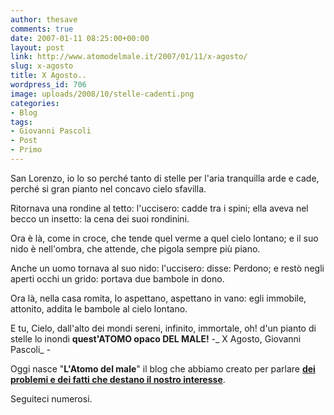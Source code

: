 ```yaml
---
author: thesave
comments: true
date: 2007-01-11 08:25:00+00:00
layout: post
link: http://www.atomodelmale.it/2007/01/11/x-agosto/
slug: x-agosto
title: X Agosto..
wordpress_id: 706
image: uploads/2008/10/stelle-cadenti.png
categories:
- Blog
tags:
- Giovanni Pascoli
- Post
- Primo
---
```


San Lorenzo, io lo so perché tanto
di stelle per l'aria tranquilla
arde e cade, perché si gran pianto
nel concavo cielo sfavilla.

Ritornava una rondine al tetto:
l'uccisero: cadde tra i spini;
ella aveva nel becco un insetto:
la cena dei suoi rondinini.

Ora è là, come in croce, che tende
quel verme a quel cielo lontano;
e il suo nido è nell'ombra, che attende,
che pigola sempre più piano.

Anche un uomo tornava al suo nido:
l'uccisero: disse: Perdono;
e restò negli aperti occhi un grido:
portava due bambole in dono.

Ora là, nella casa romita,
lo aspettano, aspettano in vano:
egli immobile, attonito, addita
le bambole al cielo lontano.

E tu, Cielo, dall'alto dei mondi
sereni, infinito, immortale,
oh! d'un pianto di stelle lo inondi
**quest'ATOMO opaco DEL MALE!**
-_ X Agosto, Giovanni Pascoli_ -

Oggi nasce "**L'Atomo del male**" il blog che abbiamo creato per parlare **[dei problemi e dei fatti che destano il nostro interesse](/2007/01/13/spes-et-aequitas/)**.

Seguiteci numerosi.
